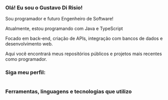 <h3>Olá! Eu sou o Gustavo Di Risio!</h3>
<p>Sou programador e futuro Engenheiro de Software!</p>
<p>Atualmente, estou programando com Java e TypeScript</p>
<p>Focado em back-end, criação de APIs, integração com bancos de dados e desenvolvimento web.</p>
<p>Aqui você encontrará meus repositórios públicos e projetos mais recentes como programador.</p>


<div>
  <h3>Siga meu perfil:</h3>
  <a href="https://www.linkedin.com/in/gustavorisio/" target="_blank" rel="external"><img src="https://img.shields.io/badge/LinkedIn-0077B5?style=for-the-badge&logo=linkedin&logoColor=white" alt=""></a>
</div>

<div>
  <h3>Ferramentas, linguagens e tecnologias que utilizo</h3>
  <img src="https://img.shields.io/badge/Visual_Studio_Code-0078D4?style=for-the-badge&logo=visual%20studio%20code&logoColor=white" alt="">
  <img src="https://img.shields.io/badge/apache%20netbeans-1B6AC6?style=for-the-badge&logo=apache%20netbeans%20IDE&logoColor=white" alt="">

<br>
  <img src="https://img.shields.io/badge/Java-ED8B00?style=for-the-badge&logo=openjdk&logoColor=white" alt="">
  <img src="https://img.shields.io/badge/JavaScript-F7DF1E?style=for-the-badge&logo=javascript&logoColor=black" alt="">
  <img src="https://img.shields.io/badge/TypeScript-007ACC?style=for-the-badge&logo=typescript&logoColor=white" alt="">
</div>


